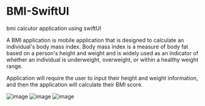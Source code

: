 # BMI-SwiftUI
bmi calcutor application using swiftUI



A BMI application is mobile application that is designed to calculate an individual's body mass index. Body mass index is a measure of body fat based on a person's height and weight and is widely used as an indicator of whether an individual is underweight, overweight, or within a healthy weight range.



Application will require the user to input their height and weight information, and then the application will calculate their BMI score. 






![image](https://user-images.githubusercontent.com/78087419/228754578-431064c9-22bb-456b-b662-50b0cdd02970.png)
![image](https://user-images.githubusercontent.com/78087419/228754655-69921a00-9c86-4957-b17f-f8ca1e217924.png)
![image](https://user-images.githubusercontent.com/78087419/228754699-f72d05ea-34b9-4364-9b1c-cc5504478f66.png)
